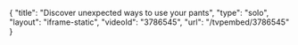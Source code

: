 {
    "title": "Discover unexpected ways to use your pants",
    "type": "solo",
    "layout": "iframe-static",
    "videoId": "3786545",
    "url": "\/tvpembed\/3786545"
}